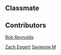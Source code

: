 ## Classmate

## Contributors 
<!-- ![Rob Reynolds](./public/rob.png) -->
[Rob Reynolds](https://github.com/razorhollow)
<!-- ![Zach Eggert](./public/zach.png) -->
[Zach Eggert](https://github.com/egger0a6)
[Savienne M](https://github.com/Savienne)